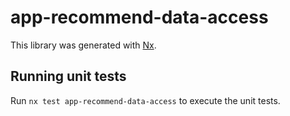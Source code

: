 # app-recommend-data-access

This library was generated with [Nx](https://nx.dev).

## Running unit tests

Run `nx test app-recommend-data-access` to execute the unit tests.
